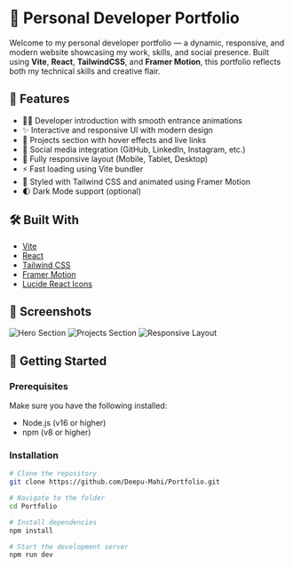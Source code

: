 # 🚀 Personal Developer Portfolio

Welcome to my personal developer portfolio — a dynamic, responsive, and modern website showcasing my work, skills, and social presence. Built using **Vite**, **React**, **TailwindCSS**, and **Framer Motion**, this portfolio reflects both my technical skills and creative flair.

## 🌟 Features

- 🧑‍💻 Developer introduction with smooth entrance animations
- ✨ Interactive and responsive UI with modern design
- 💼 Projects section with hover effects and live links
- 🔗 Social media integration (GitHub, LinkedIn, Instagram, etc.)
- 📱 Fully responsive layout (Mobile, Tablet, Desktop)
- ⚡ Fast loading using Vite bundler
- 🎨 Styled with Tailwind CSS and animated using Framer Motion
- 🌓 Dark Mode support (optional)

## 🛠️ Built With

- [Vite](https://vitejs.dev/)
- [React](https://react.dev/)
- [Tailwind CSS](https://tailwindcss.com/)
- [Framer Motion](https://www.framer.com/motion/)
- [Lucide React Icons](https://lucide.dev/)

## 📸 Screenshots

<!-- Add your deployed site screenshots here -->
![Hero Section](screenshots/hero.png)
![Projects Section](screenshots/projects.png)
![Responsive Layout](screenshots/mobile-view.png)

## 🚀 Getting Started

### Prerequisites

Make sure you have the following installed:

- Node.js (v16 or higher)
- npm (v8 or higher)

### Installation

```bash
# Clone the repository
git clone https://github.com/Deepu-Mahi/Portfolio.git

# Navigate to the folder
cd Portfolio

# Install dependencies
npm install

# Start the development server
npm run dev
